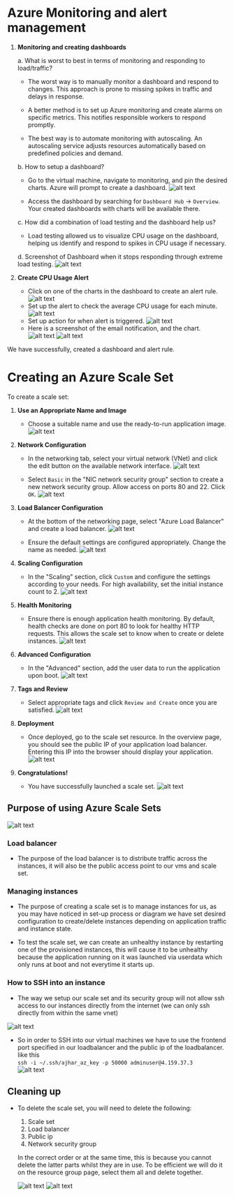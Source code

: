 # Azure Monitoring and alert management

1. **Monitoring and creating dashboards**

    a. What is worst to best in terms of monitoring and responding to load/traffic?
    
      - The worst way is to manually monitor a dashboard and respond to changes. This approach is prone to missing spikes in traffic and delays in response.
        
      - A better method is to set up Azure monitoring and create alarms on specific metrics. This notifies responsible workers to respond promptly.
        
      - The best way is to automate monitoring with autoscaling. An autoscaling service adjusts resources automatically based on predefined policies and demand.
        
    b. How to setup a dashboard?
    
      - Go to the virtual machine, navigate to monitoring, and pin the desired charts. Azure will prompt to create a dashboard.
      ![alt text](img/image-101.png)
        
      - Access the dashboard by searching for `Dashboard Hub` -> `Overview`. Your created dashboards with charts will be available there.
        
    c. How did a combination of load testing and the dashboard help us?
    
      - Load testing allowed us to visualize CPU usage on the dashboard, helping us identify and respond to spikes in CPU usage if necessary.
        
    d. Screenshot of Dashboard when it stops responding through extreme load testing.
    ![alt text](img/image-102.png)
    
2. **Create CPU Usage Alert**
   
    - Click on one of the charts in the dashboard to create an alert rule. ![alt text](img/image-103.png)
    - Set up the alert to check the average CPU usage for each minute.
    ![alt text](img/image-104.png) 
    - Set up action for when alert is triggered.
    ![alt text](img/image-105.png)
    - Here is a screenshot of the email notification, and the chart.
    ![alt text](img/image-106.png)
    ![alt text](img/image-107.png)

We have successfully, created a dashboard and alert rule.


# Creating an Azure Scale Set

To create a scale set:

1. **Use an Appropriate Name and Image**
   
    - Choose a suitable name and use the ready-to-run application image.
    ![alt text](img/scale_set_images/image.png)
   
2. **Network Configuration**
   
    - In the networking tab, select your virtual network (VNet) and click the edit button on the available network interface.
    ![alt text](img/scale_set_images/image-1.png)

    - Select `Basic` in the "NIC network security group" section to create a new network security group. Allow access on ports 80 and 22. Click `OK`.
    ![alt text](img/scale_set_images/image-2.png)
    
3. **Load Balancer Configuration**
   
    - At the bottom of the networking page, select "Azure Load Balancer" and create a load balancer.
    ![alt text](img/scale_set_images/image-3.png)
    
    - Ensure the default settings are configured appropriately. Change the name as needed.
    ![alt text](img/scale_set_images/image-4.png)
    
4. **Scaling Configuration**
   
    - In the "Scaling" section, click `Custom` and configure the settings according to your needs. For high availability, set the initial instance count to 2.
    ![alt text](img/scale_set_images/image-5.png)
    
5. **Health Monitoring**
   
    - Ensure there is enough application health monitoring. By default, health checks are done on port 80 to look for healthy HTTP requests. This allows the scale set to know when to create or delete instances.
    ![alt text](img/scale_set_images/image-6.png)
    
6. **Advanced Configuration**
   
    - In the "Advanced" section, add the user data to run the application upon boot.
    ![alt text](img/scale_set_images/image-7.png)
    
7. **Tags and Review**
   
    - Select appropriate tags and click `Review and Create` once you are satisfied.
    ![alt text](img/scale_set_images/image-8.png) 
    
8. **Deployment**
   
    - Once deployed, go to the scale set resource. In the overview page, you should see the public IP of your application load balancer. Entering this IP into the browser should display your application.
    ![alt text](img/scale_set_images/image-9.png)
    
9. **Congratulations!**
   
    - You have successfully launched a scale set.
  ![alt text](img/scale_set_images/image-10.png)

## Purpose of using Azure Scale Sets

![alt text](img/scale_set_images/image-14.png)

### Load balancer
- The purpose of the load balancer is to distribute traffic across the instances, it will also be the public access point to our vms and scale set.

### Managing instances
- The purpose of creating a scale set is to manage instances for us, as you may have noticed in set-up process or diagram we have set desired configuration to create/delete instances depending on application traffic and instance state.

- To test the scale set, we can create an unhealthy instance by restarting one of the provisioned instances, this will cause it to be unhealthy because the application running on it was launched via userdata which only runs at boot and not everytime it starts up.

### How to SSH into an instance
- The way we setup our scale set and its security group will not allow ssh access to our instances directly from the internet (we can only ssh directly from within the same vnet)

![alt text](img/scale_set_images/image-11.png)

- So in order to SSH into our virtual machines we have to use the frontend port specified in our loadbalancer and the public ip of the loadbalancer.
like this <br> `ssh -i ~/.ssh/ajhar_az_key -p 50000 adminuser@4.159.37.3`<br>
![alt text](img/scale_set_images/image-12.png)

## Cleaning up
- To delete the scale set, you will need to delete the following:
  1. Scale set
  2. Load balancer
  3. Public ip
  4. Network security group<br>
   
  In the correct order or at the same time, this is because you cannot delete the latter parts whilst they are in use.
  To be efficient we will do it on the resource group page, select them all and delete together.

  ![alt text](img/scale_set_images/image-13.png)
  ![alt text](img/scale_set_images/image-15.png)